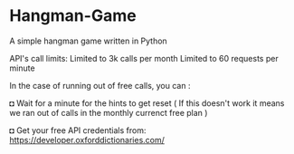 # Hangman-Game
A simple hangman game written in Python

API's call limits:
Limited to 3k calls per month
Limited to 60 requests per minute

In the case of running out of free calls, you can :

  ◘ Wait for a minute for the hints to get reset ( If this doesn't work it means we ran out of calls in the monthly currenct free plan )
  
   ◘ Get your free API credentials from: https://developer.oxforddictionaries.com/
  


